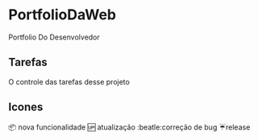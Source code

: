 # PortfolioDaWeb
 Portfolio Do Desenvolvedor

 ## Tarefas
 O controle das tarefas desse projeto

 ## Icones
  :package: nova funcionalidade
  :up: atualização
  :beatle:correção de bug
  :umbrella:release
